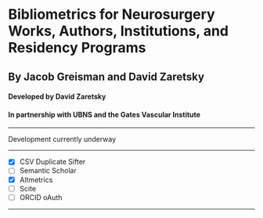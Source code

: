 # Bibliometrics for Neurosurgery Works, Authors, Institutions, and Residency Programs

## By Jacob Greisman and David Zaretsky
#### Developed by David Zaretsky
#### In partnership with UBNS and the Gates Vascular Institute

---

Development currently underway

---

- [x] CSV Duplicate Sifter
- [ ] Semantic Scholar
- [x] Altmetrics
- [ ] Scite
- [ ] ORCID oAuth

---


